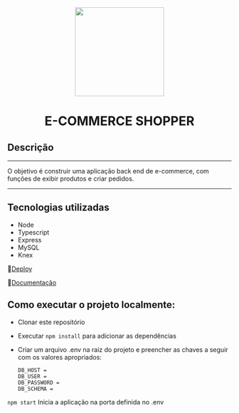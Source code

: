 <div align="center" > <img width="200vw" src="https://shopper.com.br/static/img/og-logo.png"/>
 <h1 align="center"><strong>E-COMMERCE SHOPPER</b></strong></h1></div>

  <h2>Descrição</h2>
<hr> 
O objetivo é construir uma aplicação back end de e-commerce, com funções de exibir produtos e criar pedidos.
<hr>

<h2>Tecnologias utilizadas</h2>

* Node
* Typescript
* Express 
* MySQL  
* Knex

🔗[Deploy](https://shopper-camila.herokuapp.com/shopper)

📙[Documentação](https://documenter.getpostman.com/view/19718862/2s83zjt47x)


<h2>Como executar o projeto localmente:</h2>


* Clonar este repositório
* Executar `npm install` para adicionar as dependências
* Criar um arquivo .env na raiz do projeto e preencher as chaves a seguir com os valores apropriados:

   ```
   DB_HOST = 
   DB_USER = 
   DB_PASSWORD = 
   DB_SCHEMA = 
 
   ```

`npm start`
Inicia a aplicação na porta definida no .env